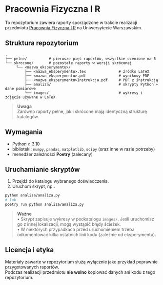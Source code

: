 # Pracownia Fizyczna I R

To repozytorium zawiera raporty sporządzone w trakcie realizacji przedmiotu [Pracownia Fizyczna I R](https://usosweb.uw.edu.pl/kontroler.php?_action=katalog2/przedmioty/pokazPrzedmiot&kod=1100-1Ind25) na Uniwersytecie Warszawskim.

## Struktura repozytorium

```
.
├── pelne/          # pierwsze pięć raportów, wszystkie ocenione na 5
└── skrocone/       # pozostałe raporty w wersji skróconej
     └── <nazwa_eksperymentu>/
         ├── <nazwa_eksperymentu>.tex               # źródło LaTeX
         ├── <nazwa_eksperymentu>.pdf               # wynikowy PDF
         ├── <nazwa_eksperymentu>Instrukcja.pdf     # PDF z instrukcją
         ├── analiza/                               # skrypty Python + dane pomiarowe
         └── images/                                # wykresy i zdjęcia używane w LaTeX
```

> **Uwaga**  
> Zarówno raporty pełne, jak i skrócone mają identyczną strukturę katalogów.

## Wymagania

- Python ≥ 3.10  
- biblioteki: `numpy`, `pandas`, `matplotlib`, `scipy` (oraz inne w razie potrzeby)  
- menedżer zależności **Poetry** (zalecany)

## Uruchamianie skryptów

1. Przejdź do katalogu wybranego doświadczenia.
2. Uruchom skrypt, np.:

```bash
python analiza/analiza.py
# lub
poetry run python analiza/analiza.py
```

> **Ważne**  
> • Skrypt zapisuje wykresy w podkatalogu `images/`. Jeśli uruchomisz go z innej lokalizacji, mogą wystąpić błędy ścieżek.  
> • W niektórych przypadkach przed uruchomieniem trzeba odkomentować kilka ostatnich linii kodu (zależnie od eksperymentu).

## Licencja i etyka

Materiały zawarte w repozytorium służą wyłącznie jako przykład poprawnie przygotowanych raportów.  
Podczas realizacji przedmiotu **nie wolno** kopiować danych ani kodu z tego repozytorium.
